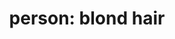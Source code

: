 ---
layout: people&body
title: "person: blond hair"
emoji: person_blond_hair
permalink: 👱.html
image: assets/img/3moji/person_blond_hair.png
---